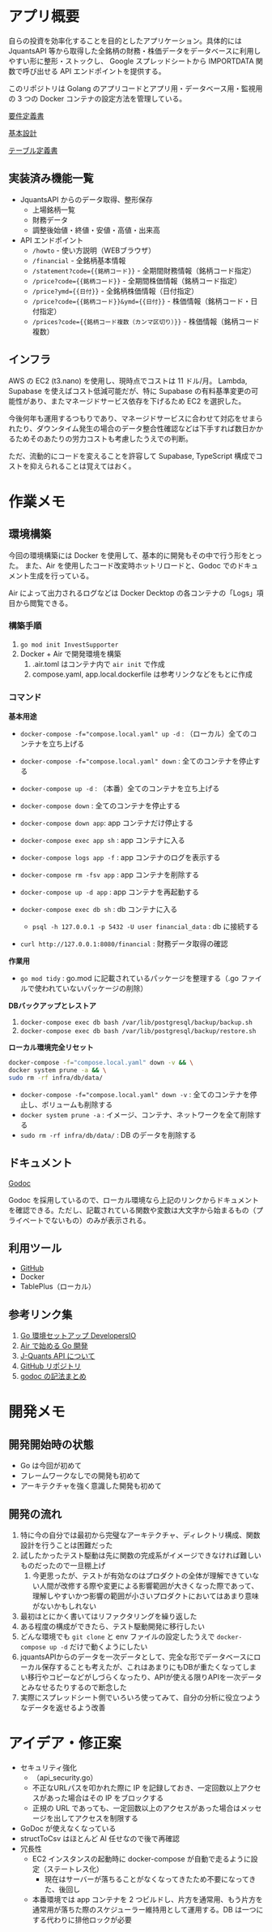 # アプリ概要
自らの投資を効率化することを目的としたアプリケーション。具体的には JquantsAPI 等から取得した全銘柄の財務・株価データをデータベースに利用しやすい形に整形・ストックし、 Google スプレッドシートから IMPORTDATA 関数で呼び出せる API エンドポイントを提供する。

このリポジトリは Golang のアプリコードとアプリ用・データベース用・監視用の 3 つの Docker コンテナの設定方法を管理している。

[要件定義書](./documents/要件定義書.md)

[基本設計](./documents/基本設計.md)

[テーブル定義書](./documents/テーブル定義書.md)

## 実装済み機能一覧
-   JquantsAPI からのデータ取得、整形保存
    -   上場銘柄一覧
    -   財務データ
    -   調整後始値・終値・安値・高値・出来高
-   API エンドポイント
    - `/howto` - 使い方説明（WEBブラウザ）
    - `/financial` - 全銘柄基本情報
    - `/statement?code={{銘柄コード}}` - 全期間財務情報（銘柄コード指定）
    - `/price?code={{銘柄コード}}` - 全期間株価情報（銘柄コード指定）
    - `/price?ymd={{日付}}` - 全銘柄株価情報（日付指定）
    - `/price?code={{銘柄コード}}&ymd={{日付}}` - 株価情報（銘柄コード・日付指定）
    - `/prices?code={{銘柄コード複数（カンマ区切り）}}` - 株価情報（銘柄コード複数）

## インフラ
AWS の EC2 (t3.nano) を使用し、現時点でコストは 11 ドル/月。
Lambda, Supabase を使えばコスト低減可能だが、特に Supabase の有料基準変更の可能性があり、またマネージドサービス依存を下げるため EC2 を選択した。

今後何年も運用するつもりであり、マネージドサービスに合わせて対応をせまられたり、ダウンタイム発生の場合のデータ整合性確認などは下手すれば数日かかるためそのあたりの労力コストも考慮したうえでの判断。

ただ、流動的にコードを変えることを許容して Supabase, TypeScript 構成でコストを抑えられることは覚えてはおく。

# 作業メモ

## 環境構築

今回の環境構築には Docker を使用して、基本的に開発もその中で行う形をとった。
また、Air を使用したコード改変時ホットリロードと、Godoc でのドキュメント生成を行っている。

Air によって出力されるログなどは Docker Decktop の各コンテナの「Logs」項目から閲覧できる。

### 構築手順

1. `go mod init InvestSupporter`
2. Docker + Air で開発環境を構築
   1. .air.toml はコンテナ内で `air init` で作成
   2. compose.yaml, app.local.dockerfile は参考リンクなどをもとに作成

### コマンド

**基本用途**

- `docker-compose -f="compose.local.yaml" up -d` : （ローカル）全てのコンテナを立ち上げる
- `docker-compose -f="compose.local.yaml" down` : 全てのコンテナを停止する
- `docker-compose up -d` : （本番）全てのコンテナを立ち上げる
- `docker-compose down` : 全てのコンテナを停止する
- `docker-compose down app`: app コンテナだけ停止する
- `docker-compose exec app sh` : app コンテナに入る
- `docker-compose logs app -f` : app コンテナのログを表示する
- `docker-compose rm -fsv app` : app コンテナを削除する
- `docker-compose up -d app` : app コンテナを再起動する
- `docker-compose exec db sh` : db コンテナに入る

  - `psql -h 127.0.0.1 -p 5432 -U user financial_data` : db に接続する

- `curl http://127.0.0.1:8080/financial` : 財務データ取得の確認

**作業用**

- `go mod tidy` : go.mod に記載されているパッケージを整理する（.go ファイルで使われていないパッケージの削除）

**DBバックアップとレストア**

1. `docker-compose exec db bash /var/lib/postgresql/backup/backup.sh`
2. `docker-compose exec db bash /var/lib/postgresql/backup/restore.sh`

**ローカル環境完全リセット**

```bash
docker-compose -f="compose.local.yaml" down -v && \
docker system prune -a && \
sudo rm -rf infra/db/data/
```

- `docker-compose -f="compose.local.yaml" down -v` : 全てのコンテナを停止し、ボリュームも削除する
- `docker system prune -a` : イメージ、コンテナ、ネットワークを全て削除する
- `sudo rm -rf infra/db/data/` : DB のデータを削除する

## ドキュメント

[Godoc](http://localhost:8081/)

Godoc を採用しているので、ローカル環境なら上記のリンクからドキュメントを確認できる。ただし、記載されている関数や変数は大文字から始まるもの（プライベートでないもの）のみが表示される。

## 利用ツール

- [GitHub](https://github.com/root-5/InvestSupporter)
- Docker
- TablePlus（ローカル）

## 参考リンク集

1. [Go 環境セットアップ DevelopersIO](https://dev.classmethod.jp/articles/go-setup-and-sample/)
2. [Air で始める Go 開発](https://zenn.dev/urakawa_jinsei/articles/a5a222f67a4fac)
3. [J-Quants API について](https://jpx.gitbook.io/j-quants-ja)
4. [GitHub リポジトリ](https://github.com/root-5/InvestSupporter)
5. [godoc の記法まとめ](https://zenn.dev/harachan/articles/db3149c1a19c32)

# 開発メモ

## 開発開始時の状態

- Go は今回が初めて
- フレームワークなしでの開発も初めて
- アーキテクチャを強く意識した開発も初めて

## 開発の流れ

1. 特に今の自分では最初から完璧なアーキテクチャ、ディレクトリ構成、関数設計を行うことは困難だった
2. 試したかったテスト駆動は先に関数の完成系がイメージできなければ難しいものだったので一旦棚上げ
   1. 今更思ったが、テストが有効なのはプロダクトの全体が理解できていない人間が改修する際や変更による影響範囲が大きくなった際であって、理解しやすいかつ影響の範囲が小さいプロダクトにおいてはあまり意味がないかもしれない
3. 最初はとにかく書いてはリファクタリングを繰り返した
4. ある程度の構成ができたら、テスト駆動開発に移行したい
5. どんな環境でも `git clone` と env ファイルの設定したうえで `docker-compose up -d` だけで動くようにしたい
6. jquantsAPIからのデータを一次データとして、完全な形でデータベースにローカル保存することも考えたが、これはあまりにもDBが重たくなってしまい移行やコピーなどがしづらくなったり、APIが使える限りAPIを一次データとみなせるたりするので断念した
7. 実際にスプレッドシート側でいろいろ使ってみて、自分の分析に役立つようなデータを返せるよう改善

# アイデア・修正案

- セキュリティ強化
  - （api_security.go）
  - 不正なURLパスを叩かれた際に IP を記録しておき、一定回数以上アクセスがあった場合はその IP をブロックする
  - 正規の URL であっても、一定回数以上のアクセスがあった場合はメッセージを出してアクセスを制限する
- GoDoc が使えなくなっている
- structToCsv はほとんど AI 任せなので後で再確認
- 冗長性
  - EC2 インスタンスの起動時に docker-compose が自動で走るように設定（ステートレス化）
    - 現在はサーバーが落ちることがなくなってきたため不要になってきた、後回し
  - 本番環境では app コンテナを 2 つビルドし、片方を通常用、もう片方を通常用が落ちた際のスケジューラー維持用として運用する。DB は一つにする代わりに排他ロックが必要
